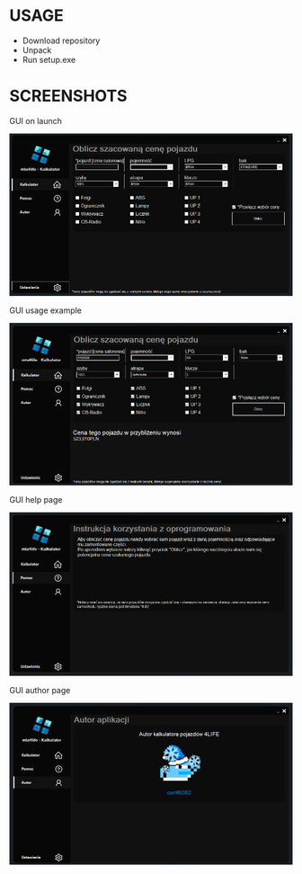 # USAGE
- Download repository
- Unpack
- Run setup.exe

# SCREENSHOTS
GUI on launch

![veh price calculator gui](/Screenshots/01.PNG)

GUI usage example

![veh price calculator gui](/Screenshots/02.PNG)

GUI help page

![veh price calculator gui](/Screenshots/03.PNG)

GUI author page

![veh price calculator gui](/Screenshots/04.PNG)
